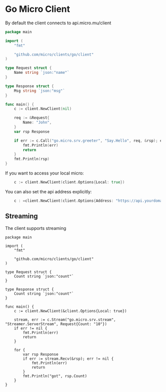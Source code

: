 # Go Micro Client

By default the client connects to api.micro.mu/client

```go
package main

import (
    "fmt"

    "github.com/micro/clients/go/client"
)

type Request struct {
	Name string `json:"name"`
}

type Response struct {
	Msg string `json:"msg"`
}

func main() {
	c := client.NewClient(nil)

   	req := &Request{
		Name: "John",
	}
	var rsp Response

	if err := c.Call("go.micro.srv.greeter", "Say.Hello", req, &rsp); err != nil {
		fmt.Println(err)
		return
	}
	fmt.Println(rsp)
}
```

If you want to access your local micro:

```go
    c := client.NewClient(client.Options{Local: true})
```

You can also set the api address explicitly:

```go
    c : =client.NewClient(client.Options{Address: "https://api.yourdomain.com/client"})
```

## Streaming

The client supports streaming

```
package main

import (
	"fmt"

	"github.com/micro/clients/go/client"
)

type Request struct {
	Count string `json:"count"`
}

type Response struct {
	Count string `json:"count"`
}

func main() {
	c := client.NewClient(&client.Options{Local: true})

	stream, err := c.Stream("go.micro.srv.stream", "Streamer.ServerStream", Request{Count: "10"})
	if err != nil {
		fmt.Println(err)
		return
	}

	for {
		var rsp Response
		if err := stream.Recv(&rsp); err != nil {
			fmt.Println(err)
			return
		}
		fmt.Println("got", rsp.Count)
	}
}
```
